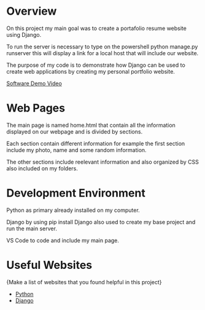 # Overview

On this project my main goal was to create a portafolio resume website using Django.

To run the server is necessary to type on the powershell python manage.py runserver this will display a link for a local host that will include our website.

The purpose of my code is to demonstrate how Django can be used to create web applications by creating my personal portfolio website.

[Software Demo Video](https://www.loom.com/share/577a189569134d5487cf9409e4f92a05?sid=d8767142-9f77-4b1a-b9de-63ee86ffa64e)

# Web Pages

The main page is named home.html that contain all the information displayed on our webpage and is divided by sections.

Each section contain different information for example the first section include my photo, name and some random information.

The other sections include reelevant information and also organized by CSS also included on my folders.

# Development Environment

Python as primary already installed on my computer.

Django by using pip install Django also used to create my base project and run the main server.

VS Code to code and include my main page.


# Useful Websites

{Make a list of websites that you found helpful in this project}
* [Python](https://www.python.org/downloads/)
* [Django](https://www.djangoproject.com/start/)


